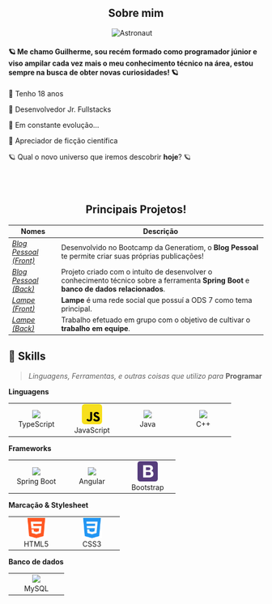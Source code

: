 <h2 align="center">Sobre mim</h2>

<img align="right" width=300px alt="Astronaut" src="https://cdnb.artstation.com/p/assets/images/images/034/008/543/original/jade-guilbot-astronaute-idle-gif.gif?1611154641" />

<br>

<h4> 🪐 Me chamo Guilherme, sou recém formado como programador júnior e viso ampilar cada vez mais o meu conhecimento técnico na área, estou sempre na busca de obter novas curiosidades!  🪐 </h4>

🌌 Tenho 18 anos<br>

🌌 Desenvolvedor Jr. Fullstacks<br>

🌌 Em constante evolução...<br>

🌌 Apreciador de ficção científica

🪐 Qual o novo universo que iremos descobrir **hoje**? 🪐


<br>
<br>

<h2 align="center">Principais Projetos!</h2>

| Nomes                  | Descrição                                             |
| ---------------------------------|--------------------------------------------------------------- |
| _[Blog Pessoal (Front)](https://github.com/Cosmos-Blood/Blog-Pessoal)_                          | Desenvolvido no Bootcamp da Generatiom, o **Blog Pessoal** te permite criar suas próprias publicações!     |
| _[Blog Pessoal (Back)](https://github.com/Cosmos-Blood/Spring-Boot/tree/main/bloguinhopessoal)_                  | Projeto criado com o intuíto de desenvolver o conhecimento técnico sobre a ferramenta **Spring Boot** e **banco de dados relacionados**.             |
| _[Lampe (Front)](https://github.com/Cosmos-Blood/GenBR-Project_Integrador-Lampe-Front/tree/main)_           |  **Lampe** é uma rede social que possuí a ODS 7 como tema principal.               |
| _[Lampe (Back)](https://github.com/Cosmos-Blood/Gen-Projeto_Integrador-Lampe/tree/desenvolvimento)_                        | Trabalho efetuado em grupo com o objetivo de cultivar o **trabalho em equipe**.     |

## 🚀 Skills

> _Linguagens, Ferramentas, e outras coisas que utilizo para_
**Programar**

**Linguagens**

<table>
  <tr>
    <td align="center" width="96">
      <a>
        <img src="https://img.icons8.com/color/40/000000/typescript.png"/>
      </a>
      <br>TypeScript
    </td>
    <td align="center" width="96">
      <a>
        <img src="https://raw.githubusercontent.com/pkkulhari/pkkulhari/master/icons/js.svg" width="40"/>
      </a>
      <br>JavaScript
    </td>
    <td align="center" width="96">
      <a>
        <img src="https://cdn-icons-png.flaticon.com/512/226/226777.png" width="40"/>
      </a>
      <br>Java
    </td>
    <td align="center" width="96">
      <a>
        <img src="https://cdn-icons-png.flaticon.com/512/919/919841.png" width="40"/>
      </a>
      <br>C++
    </td>
  </tr>
</table>

**Frameworks**

<table>
  <tr>
    <td align="center" width="96">
      <a>
        <img src="https://img.icons8.com/color/48/000000/spring-logo.png" width="40"/>
      </a>
      <br>Spring Boot
    </td>
    <td align="center" width="96">
      <a>
        <img src="https://img.icons8.com/external-tal-revivo-color-tal-revivo/40/000000/external-angular-a-typescript-based-open-source-web-application-framework-logo-color-tal-revivo.png"/>
      </a>
      <br>Angular
    </td>
    <td align="center" width="96">
      <a>
        <img src="https://raw.githubusercontent.com/pkkulhari/pkkulhari/master/icons/bootstrap.svg" width="40"/>
      </a>
      <br>Bootstrap
    </td>
  </tr>
</table>

**Marcação & Stylesheet**

<table>
  <tr>
    <td align="center" width="96">
      <a>
        <img src="https://raw.githubusercontent.com/pkkulhari/pkkulhari/master/icons/html.svg" width="40"/>
      </a>
      <br>HTML5
    </td>
    <td align="center" width="96">
      <a>
        <img src="https://raw.githubusercontent.com/pkkulhari/pkkulhari/master/icons/css.svg" width="40"/>
      </a>
      <br>CSS3
    </td>
  </tr>
</table>

**Banco de dados**

<table>
  <tr>
    <td align="center" width="96">
      <a>
        <img src="https://img.icons8.com/color/40/000000/mysql-logo.png"/>
      </a>
      <br>MySQL
    </td>
  </tr>
</table>
